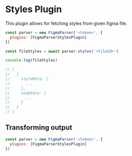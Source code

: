 # Styles Plugin
This plugin allows for fetching styles from given figma file.

```js
const parser = new FigmaParser('<token>', {
  plugins: [FigmaParserStylesPlugin]
})

const fileStyles = await parser.styles('<fileId>')

console.log(fileStyles)

// [
//   {
//     styleMeta: {
//       ...
//     },
//     nodeData: {
//       ...
//     }
//   }
// ]
```

## Transforming output

```js
const parser = new FigmaParser('<token>', {
  plugins: [FigmaParserStylesPlugin]
})

```
